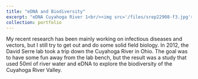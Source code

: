 ```yaml
---
title: "eDNA and Biodiversity"
excerpt: "eDNA Cuyahoga River 1<br/><img src='/files/srep22908-f3.jpg'>"
collection: portfolio
---
```

My recent research has been mainly working on infectious diseases and vectors, but I still try to get out and do some solid field biology. In 2012, the David Serre lab took a trip down the Cuyahoga River in Ohio. The goal was to have some fun away from the lab bench, but the result was a study that used 50ml of river water and eDNA to explore the biodiversity of the Cuyahoga River Valley.
